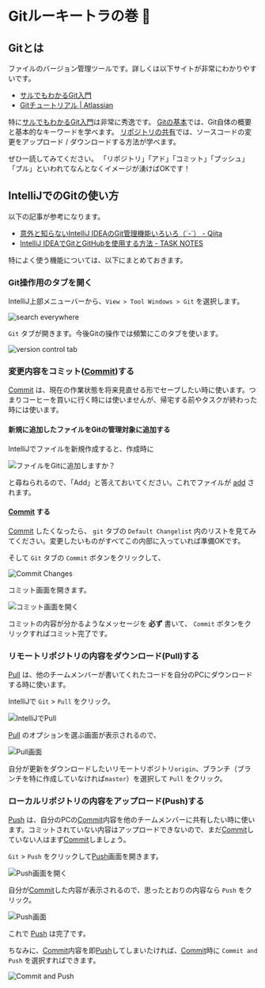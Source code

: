# Gitルーキートラの巻 :tiger:

## Gitとは

ファイルのバージョン管理ツールです。詳しくは以下サイトが非常にわかりやすいです。

* [サルでもわかるGit入門](http://www.backlog.jp/git-guide/)
* [Gitチュートリアル | Atlassian](https://www.atlassian.com/ja/git)

特に[サルでもわかるGit入門](http://www.backlog.jp/git-guide/)は非常に秀逸です。
[Gitの基本](http://www.backlog.jp/git-guide/intro/intro1_1.html)では、Git自体の概要と基本的なキーワードを学べます。
[リポジトリの共有](http://www.backlog.jp/git-guide/intro/intro3_1.html)では、ソースコードの変更をアップロード / ダウンロードする方法が学べます。

ぜひ一読してみてください。
「リポジトリ」「アド」「コミット」「プッシュ」「プル」といわれてなんとなくイメージが湧けばOKです！

## IntelliJでのGitの使い方

以下の記事が参考になります。

* [意外と知らないIntelliJ IDEAのGit管理機能いろいろ（´-`） - Qiita](http://qiita.com/yoppe/items/fd03607d4d4f191d32dd)
* [IntelliJ IDEAでGitとGitHubを使用する方法 - TASK NOTES](http://www.task-notes.com/entry/20160511/1462935600)

特によく使う機能については、以下にまとめておきます。

### Git操作用のタブを開く

IntelliJ上部メニューバーから、`View > Tool Windows > Git` を選択します。

![search everywhere](../image/intellij_open_git.png)

`Git` タブが開きます。今後Gitの操作では頻繁にこのタブを使います。

![version control tab](../image/intellij_git-window.png)

### 変更内容をコミット([Commit](https://backlog.com/ja/git-tutorial/intro/03/))する

[Commit](https://backlog.com/ja/git-tutorial/reference/basic/#section3) は、現在の作業状態を将来見直せる形でセーブしたい時に使います。つまりコーヒーを買いに行く時には使いませんが、帰宅する前やタスクが終わった時には使います。

#### 新規に追加したファイルをGitの管理対象に追加する

IntelliJでファイルを新規作成すると、作成時に

![ファイルをGitに追加しますか？](../image/intellij_git_confirm-add-file.png)

と尋ねられるので、「Add」と答えておいてください。これでファイルが [add](https://backlog.com/ja/git-tutorial/reference/basic/#section2) されます。

#### [Commit](https://backlog.com/ja/git-tutorial/intro/03/) する

[Commit](https://backlog.com/ja/git-tutorial/intro/03/) したくなったら、 `git` タブの `Default Changelist` 内のリストを見てみてください。変更したいものがすべてこの内部に入っていれば準備OKです。

そして `Git` タブの `Commit` ボタンをクリックして、

![Commit Changes](../image/intellij_git_commit.png)

コミット画面を開きます。

![コミット画面を開く](../image/intellij_git_commit-change.png)

コミットの内容が分かるようなメッセージを **必ず** 書いて、 `Commit` ボタンをクリックすればコミット完了です。

### リモートリポジトリの内容をダウンロード(Pull)する

[Pull](https://backlog.com/ja/git-tutorial/intro/11/) は、他のチームメンバーが書いてくれたコードを自分のPCにダウンロードする時に使います。

IntelliJで  `Git` > `Pull` をクリック。

![IntelliJでPull](../image/intellij_git_pull.png)

[Pull](https://backlog.com/ja/git-tutorial/intro/11/) のオプションを選ぶ画面が表示されるので、

![Pull画面](../image/intellij_git_pull-changes.png)

自分が更新をダウンロードしたいリモートリポジトリ`origin`、ブランチ（ブランチを特に作成していなければ`master`）を選択して `Pull` をクリック。


### ローカルリポジトリの内容をアップロード(Push)する

[Push](https://backlog.com/ja/git-tutorial/intro/09/) は、自分のPCの[Commit](https://backlog.com/ja/git-tutorial/intro/03/)内容を他のチームメンバーに共有したい時に使います。コミットされていない内容はアップロードできないので、まだ[Commit](https://backlog.com/ja/git-tutorial/intro/03/)していない人はまず[Commit](https://backlog.com/ja/git-tutorial/intro/03/)しましょう。

`Git` > `Push` をクリックして[Push](https://www.atlassian.com/ja/git/tutorials/syncing/git-push)画面を開きます。

![Push画面を開く](../image/intellij_git_push.png)

自分が[Commit](https://backlog.com/ja/git-tutorial/intro/03/)した内容が表示されるので、思ったとおりの内容なら `Push` をクリック。

![Push画面](../image/intellij_git_push-commits.png)

これで [Push](https://backlog.com/ja/git-tutorial/intro/09/) は完了です。

ちなみに、[Commit](https://backlog.com/ja/git-tutorial/intro/03/)内容を即[Push](https://backlog.com/ja/git-tutorial/intro/09/)してしまいたければ、[Commit](https://www.atlassian.com/ja/git/tutorials/saving-changes/git-commit)時に `Commit and Push` を選択すればできます。

![Commit and Push](../image/intellij_git_commit-and-push.png)
